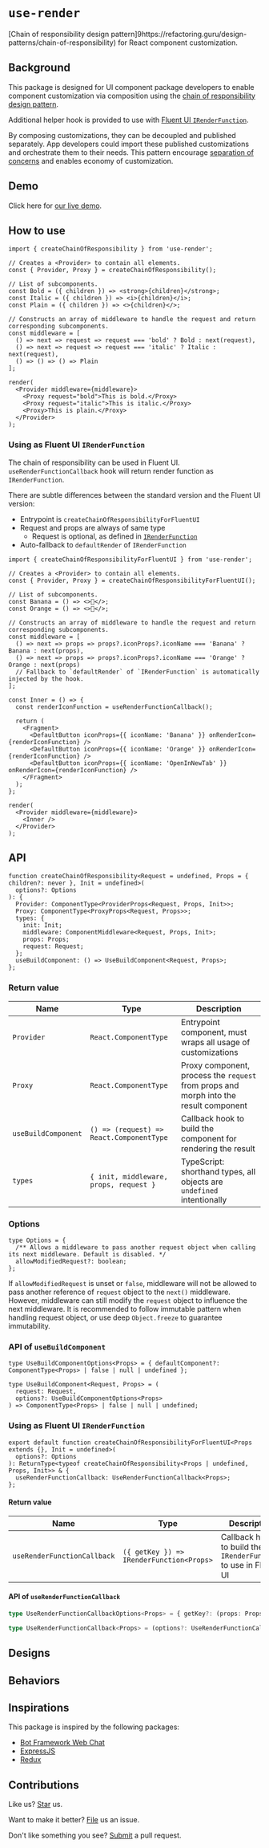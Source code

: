 # `use-render`

[Chain of responsibility design pattern]9https://refactoring.guru/design-patterns/chain-of-responsibility) for React component customization.

## Background

This package is designed for UI component package developers to enable component customization via composition using the [chain of responsibility design pattern](https://refactoring.guru/design-patterns/chain-of-responsibility).

Additional helper hook is provided to use with [Fluent UI `IRenderFunction`](https://github.com/microsoft/fluentui/blob/master/packages/utilities/src/IRenderFunction.ts).

By composing customizations, they can be decoupled and published separately. App developers could import these published customizations and orchestrate them to their needs. This pattern encourage [separation of concerns](https://en.wikipedia.org/wiki/Separation_of_concerns) and enables economy of customization.

## Demo

Click here for [our live demo](https://compulim.github.io/use-render/).

## How to use

```tsx
import { createChainOfResponsibility } from 'use-render';

// Creates a <Provider> to contain all elements.
const { Provider, Proxy } = createChainOfResponsibility();

// List of subcomponents.
const Bold = ({ children }) => <strong>{children}</strong>;
const Italic = ({ children }) => <i>{children}</i>;
const Plain = ({ children }) => <>{children}</>;

// Constructs an array of middleware to handle the request and return corresponding subcomponents.
const middleware = [
  () => next => request => request === 'bold' ? Bold : next(request),
  () => next => request => request === 'italic' ? Italic : next(request),
  () => () => () => Plain
];

render(
  <Provider middleware={middleware}>
    <Proxy request="bold">This is bold.</Proxy>
    <Proxy request="italic">This is italic.</Proxy>
    <Proxy>This is plain.</Proxy>
  </Provider>
);
```

### Using as Fluent UI `IRenderFunction`

The chain of responsibility can be used in Fluent UI. `useRenderFunctionCallback` hook will return render function as `IRenderFunction`.

There are subtle differences between the standard version and the Fluent UI version:

- Entrypoint is `createChainOfResponsibilityForFluentUI`
- Request and props are always of same type
  - Request is optional, as defined in [`IRenderFunction`](https://github.com/microsoft/fluentui/blob/master/packages/utilities/src/IRenderFunction.ts)
- Auto-fallback to `defaultRender` of `IRenderFunction`

```tsx
import { createChainOfResponsibilityForFluentUI } from 'use-render';

// Creates a <Provider> to contain all elements.
const { Provider, Proxy } = createChainOfResponsibilityForFluentUI();

// List of subcomponents.
const Banana = () => <>🍌</>;
const Orange = () => <>🍊</>;

// Constructs an array of middleware to handle the request and return corresponding subcomponents.
const middleware = [
  () => next => props => props?.iconProps?.iconName === 'Banana' ? Banana : next(props),
  () => next => props => props?.iconProps?.iconName === 'Orange' ? Orange : next(props)
  // Fallback to `defaultRender` of `IRenderFunction` is automatically injected by the hook.
];

const Inner = () => {
  const renderIconFunction = useRenderFunctionCallback();

  return (
    <Fragment>
      <DefaultButton iconProps={{ iconName: 'Banana' }} onRenderIcon={renderIconFunction} />
      <DefaultButton iconProps={{ iconName: 'Orange' }} onRenderIcon={renderIconFunction} />
      <DefaultButton iconProps={{ iconName: 'OpenInNewTab' }} onRenderIcon={renderIconFunction} />
    </Fragment>
  );
};

render(
  <Provider middleware={middleware}>
    <Inner />
  </Provider>
);
```

## API

```tsx
function createChainOfResponsibility<Request = undefined, Props = { children?: never }, Init = undefined>(
  options?: Options
): {
  Provider: ComponentType<ProviderProps<Request, Props, Init>>;
  Proxy: ComponentType<ProxyProps<Request, Props>>;
  types: {
    init: Init;
    middleware: ComponentMiddleware<Request, Props, Init>;
    props: Props;
    request: Request;
  };
  useBuildComponent: () => UseBuildComponent<Request, Props>;
};
```

### Return value

| Name                | Type                                     | Description                                                                           |
| ------------------- | ---------------------------------------- | ------------------------------------------------------------------------------------- |
| `Provider`          | `React.ComponentType`                    | Entrypoint component, must wraps all usage of customizations                          |
| `Proxy`             | `React.ComponentType`                    | Proxy component, process the `request` from props and morph into the result component |
| `useBuildComponent` | `() => (request) => React.ComponentType` | Callback hook to build the component for rendering the result                         |
| `types`             | `{ init, middleware, props, request }`   | TypeScript: shorthand types, all objects are `undefined` intentionally                |

### Options

```tsx
type Options = {
  /** Allows a middleware to pass another request object when calling its next middleware. Default is disabled. */
  allowModifiedRequest?: boolean;
};
```

If `allowModifiedRequest` is unset or `false`, middleware will not be allowed to pass another reference of `request` object to the `next()` middleware. However, middleware can still modify the `request` object to influence the next middleware. It is recommended to follow immutable pattern when handling request object, or use deep `Object.freeze` to guarantee immutability.

### API of `useBuildComponent`

```tsx
type UseBuildComponentOptions<Props> = { defaultComponent?: ComponentType<Props> | false | null | undefined };

type UseBuildComponent<Request, Props> = (
  request: Request,
  options?: UseBuildComponentOptions<Props>
) => ComponentType<Props> | false | null | undefined;
```

### Using as Fluent UI `IRenderFunction`

```tsx
export default function createChainOfResponsibilityForFluentUI<Props extends {}, Init = undefined>(
  options?: Options
): ReturnType<typeof createChainOfResponsibility<Props | undefined, Props, Init>> & {
  useRenderFunctionCallback: UseRenderFunctionCallback<Props>;
};
```

#### Return value

| Name                        | Type                                     | Description                                                      |
| --------------------------- | ---------------------------------------- | ---------------------------------------------------------------- |
| `useRenderFunctionCallback` | `({ getKey }) => IRenderFunction<Props>` | Callback hook to build the `IRenderFunction` to use in Fluent UI |

#### API of `useRenderFunctionCallback`

```ts
type UseRenderFunctionCallbackOptions<Props> = { getKey?: (props: Props | undefined) => Key };

type UseRenderFunctionCallback<Props> = (options?: UseRenderFunctionCallbackOptions<Props>) => IRenderFunction<Props>;
```

## Designs

## Behaviors

## Inspirations

This package is inspired by the following packages:

- [Bot Framework Web Chat](https://github.co/microsoft/BotFramework-WebChat/)
- [ExpressJS](https://expressjs.com/)
- [Redux](https://redux.js.org/)

## Contributions

Like us? [Star](https://github.com/compulim/use-render/stargazers) us.

Want to make it better? [File](https://github.com/compulim/use-render/issues) us an issue.

Don't like something you see? [Submit](https://github.com/compulim/use-render/pulls) a pull request.
